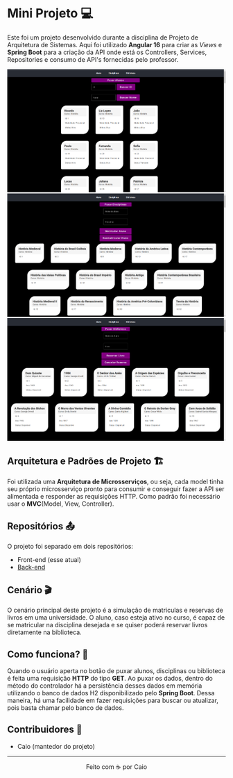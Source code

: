 # Mini Projeto 💻
Este foi um projeto desenvolvido durante a disciplina de Projeto de Arquitetura de Sistemas. Aqui foi utilizado **Angular 16** para criar as *Views* e **Spring Boot** para a criação da API onde está os Controllers, Services, Repositories e consumo de API's fornecidas pelo professor.
<p align="center">
<img src="./images/home.png">
<img src="./images/disciplinas.png">
<img src="./images/biblioteca.png">
</p>

## Arquitetura e Padrões de Projeto 🏗️

Foi utilizada uma **Arquitetura de Microsserviços**, ou seja, cada model tinha seu próprio microsserviço pronto para consumir e conseguir fazer a API ser alimentada e responder as requisições HTTP. Como padrão foi necessário usar o **MVC**(Model, View, Controller).  

## Repositórios 📤

O projeto foi separado em dois repositórios:
- Front-end (esse atual)
- [Back-end](https://github.com/caiosss/mini-projeto-arq-sistemas)

## Cenário 🎬

O cenário principal deste projeto é a simulação de matriculas e reservas de livros em uma universidade. O aluno, caso esteja ativo no curso, é capaz de se matricular na disciplina desejada e se quiser poderá reservar livros diretamente na biblioteca. 

## Como funciona? 🤔

Quando o usuário aperta no botão de puxar alunos, disciplinas ou biblioteca é feita uma requisição **HTTP** do tipo **GET**. Ao puxar os dados, dentro do método do controlador há a persistência desses dados em memória utilizando o banco de dados H2 disponibilizado pelo **Spring Boot**. Dessa maneira, há uma facilidade em fazer requisições para buscar ou atualizar, pois basta chamar pelo banco de dados.

## Contribuidores 🎉
- Caio (mantedor do projeto)

---
<p align="center"> Feito com ☕ por Caio</p>
